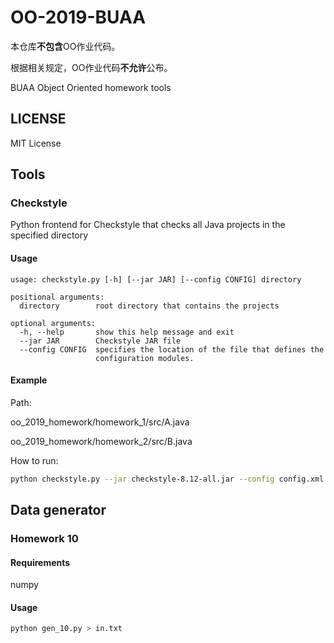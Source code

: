 # OO-2019-BUAA

本仓库**不包含**OO作业代码。

根据相关规定，OO作业代码**不允许**公布。

BUAA Object Oriented homework tools

## LICENSE

MIT License

## Tools

### Checkstyle

Python frontend for Checkstyle that checks all Java projects in the specified directory

#### Usage

```shell
usage: checkstyle.py [-h] [--jar JAR] [--config CONFIG] directory

positional arguments:
  directory        root directory that contains the projects

optional arguments:
  -h, --help       show this help message and exit
  --jar JAR        Checkstyle JAR file
  --config CONFIG  specifies the location of the file that defines the
                   configuration modules.
```

#### Example

Path:

oo_2019_homework/homework_1/src/A.java

oo_2019_homework/homework_2/src/B.java

How to run:

```bash
python checkstyle.py --jar checkstyle-8.12-all.jar --config config.xml oo_2019_homework
```

## Data generator

### Homework 10

#### Requirements

numpy

#### Usage

```bash
python gen_10.py > in.txt
```
